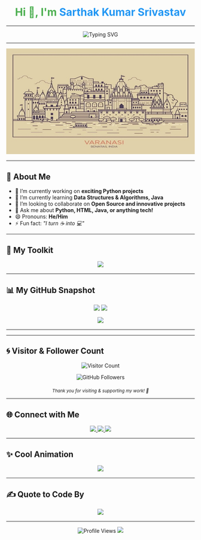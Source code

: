 
<h1 align="center" style="color:#4CAF50;">Hi 👋, I'm <span style="color:#2196F3;">Sarthak Kumar Srivastav</span></h1>

---
<p align="center">
  <img src="https://readme-typing-svg.herokuapp.com?font=Fira+Code&weight=500&size=22&pause=1000&color=F77F00&center=true&vCenter=true&width=435&lines=Passionate+Developer;Open+Source+Enthusiast;Lifelong+Learner" alt="Typing SVG" />
</p>

---

<p align="center">
  
  <img src="https://github.com/its-sarthak-27/its-sarthak-27/blob/main/WhatsApp%20Image%202025-07-18%20at%2022.35.51_0a058d28%20(1).jpg" />
</p>

---

## 🌟 About Me
- 🔭 I’m currently working on **exciting Python projects**
- 🌱 I’m currently learning **Data Structures & Algorithms, Java**
- 👯 I’m looking to collaborate on **Open Source and innovative projects**
- 💬 Ask me about **Python, HTML, Java, or anything tech!**
- 😄 Pronouns: **He/Him**
- ⚡ Fun fact: *"I turn ☕ into 💻"*

---

## 🧰 My Toolkit
<p align="center">
  <img src="https://skillicons.dev/icons?i=python,c,java,html,css,github,vscode" />
</p>



---

## 📊 My GitHub Snapshot
<p align="center">
  <img src="https://github-readme-stats.vercel.app/api?username=its-sarthak-27&show_icons=true&theme=dark&hide_border=true&border_radius=12&include_all_commits=true&count_private=true" width="45%" />
  <img src="https://github-readme-streak-stats.herokuapp.com/?user=its-sarthak-27&theme=dark&hide_border=true&border_radius=12" width="45%" />
</p>

<p align="center">
  <img src="https://github-profile-trophy.vercel.app/?username=its-sarthak-27&theme=onedark&no-frame=true&row=1&margin-w=10&margin-h=10&column=4" width="50%" />
</p>

---


---

## 🌀 Visitor & Follower Count

<p align="center">
  <img src="https://count.getloli.com/get/@its-sarthak-27?theme=flat" alt="Visitor Count" />
</p>

<p align="center">
  <img src="https://img.shields.io/github/followers/its-sarthak-27?label=⭐%20Followers&style=for-the-badge&logo=github&logoColor=white&color=0d6efd" alt="GitHub Followers" />
</p>

<p align="center">
  <sub><i>Thank you for visiting & supporting my work! 🚀</i></sub>
</p>


---


## 🌐 Connect with Me
<p align="center">
  <a href="https://www.linkedin.com/in/sarthak-kumar-srivastav-b80050361/" target="_blank">
    <img src="https://img.shields.io/badge/-LinkedIn-0A66C2?style=for-the-badge&logo=linkedin&logoColor=white" />
  </a>
  <a href="mailto:sarthakinsight@gmail.com" target="_blank">
    <img src="https://img.shields.io/badge/-Gmail-D14836?style=for-the-badge&logo=gmail&logoColor=white" />
  </a>
  <a href="https://instagram.com/its.sarthak.27" target="_blank">
    <img src="https://img.shields.io/badge/-Instagram-1DA1F2?style=for-the-badge&logo=Instagram&logoColor=white" />
  </a>
</p>

---

## ✨ Cool Animation
<p align="center">
  <img src="https://capsule-render.vercel.app/api?type=waving&height=150&text=Keep%20Coding%20🚀&fontAlign=center&fontAlignY=40&color=gradient" />
</p>

---

## ✍️ Quote to Code By
<p align="center">
  <img src="https://readme-typing-svg.herokuapp.com?font=Fira+Code&size=21&duration=3000&pause=1000&color=F7DC6F&center=true&vCenter=true&width=1000&lines=%22First%2C+solve+the+problem.+Then%2C+write+the+code.%22+-+John+Johnson" />
</p>

---

<p align="center">
  <img src="https://komarev.com/ghpvc/?username=its-sarthak-27&style=flat-square&color=blue" alt="Profile Views" />
  <img src="https://img.shields.io/badge/Coding%20With-Python-%2314354C?style=flat-square&logo=python&logoColor=yellow" />
</p>
